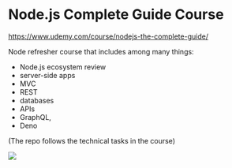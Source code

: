 # Node.js Complete Guide Course

https://www.udemy.com/course/nodejs-the-complete-guide/

Node refresher course that includes among many things:

- Node.js ecosystem review
- server-side apps
- MVC
- REST
- databases
- APIs
- GraphQL,
- Deno

(The repo follows the technical tasks in the course)

![](https://github.com/Unicornelia/node-project/demo-webpage.gif)